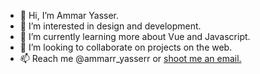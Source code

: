 - 👋  Hi, I’m Ammar Yasser.
- 👀  I’m interested in design and development.
- 🌱  I’m currently learning more about Vue and Javascript.
- 💞️  I’m looking to collaborate on projects on the web. 
- 📫  Reach me @ammarr_yasserr or [shoot me an email.](mailto:ammaryasser6.2006@gmail.com)
